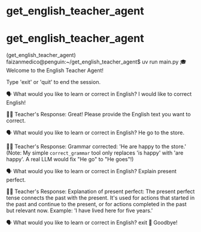 # get_english_teacher_agent
# get_english_teacher_agent

(get_english_teacher_agent) faizanmedico@penguin:~/get_english_teacher_agent$ uv run main.py
🎓 Welcome to the English Teacher Agent!

Type 'exit' or 'quit' to end the session.

🗣️ What would you like to learn or correct in English? I would like to correct English!

👩‍🏫 Teacher's Response:
Great! Please provide the English text you want to correct.

🗣️ What would you like to learn or correct in English? He go to the store.

👩‍🏫 Teacher's Response:
Grammar corrected: 'He are happy to the store.'  (Note: My simple `correct_grammar` tool only replaces 'is happy' with 'are happy'. A real LLM would fix "He go" to "He goes"!)

🗣️ What would you like to learn or correct in English? Explain present perfect.

👩‍🏫 Teacher's Response:
Explanation of present perfect: The present perfect tense connects the past with the present. It's used for actions that started in the past and continue to the present, or for actions completed in the past but relevant now. Example: 'I have lived here for five years.'

🗣️ What would you like to learn or correct in English? exit
👋 Goodbye!

